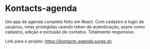 # Kontacts-agenda

Um app de agenda completo feito em React. Com cadastro e login de usuários, rotas protegidas usando token de autenticação, assim como cadastro, edição e exclusão de contatos. Totalmente responsivo.

Link para o projeto: https://kontacts-agenda.surge.sh
